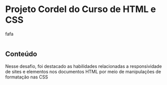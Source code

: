 # Projeto Cordel do Curso de HTML e CSS

fafa

![]()

## Conteúdo

Nesse desafio, foi destacado as habilidades relacionadas a responsividade de sites e elementos nos documentos HTML por meio de manipulações de formatação nas CSS